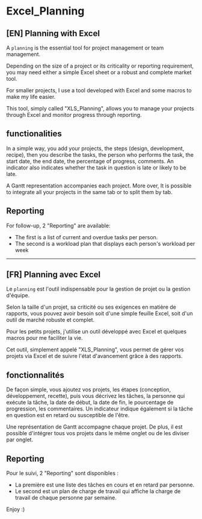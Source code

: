 Excel_Planning
==================

[EN] Planning with Excel 
-------------------------

A `planning` is the essential tool for project management or team management.

Depending on the size of a project or its criticality or reporting requirement, you may need either a simple Excel sheet or a robust and complete market tool. 

For smaller projects, I use a tool developed with Excel and some macros to make my life easier.

This tool, simply called "XLS_Planning", allows you to manage your projects through Excel and monitor progress through reporting.

functionalities 
---------------

In a simple way, you add your projects, the steps (design, development, recipe), then you describe the tasks, the person who performs the task, the start date, the end date, the percentage of progress, comments. An indicator also indicates whether the task in question is late or likely to be late.

A Gantt representation accompanies each project. 
More over, It is possible to integrate all your projects in the same tab or to split them by tab.

Reporting
---------
For follow-up, 2 "Reporting" are available: 
* The first is a list of current and overdue tasks per person.
* The second is a workload plan that displays each person's workload per week


***********************************************************


[FR] Planning avec Excel
------------------------------

Le `planning` est l'outil indispensable pour la gestion de projet ou la gestion d'équipe.

Selon la taille d'un projet, sa criticité ou ses exigences en matière de rapports, vous pouvez avoir besoin soit d'une simple feuille Excel, soit d'un outil de marché robuste et complet.

Pour les petits projets, j'utilise un outil développé avec Excel et quelques macros pour me faciliter la vie.

Cet outil, simplement appelé "XLS_Planning", vous permet de gérer vos projets via Excel et de suivre l'état d'avancement grâce à des rapports.

fonctionnalités
-----------------

De façon simple, vous ajoutez vos projets, les étapes (conception, développement, recette), puis vous décrivez les tâches, la personne qui exécute la tâche, la date de début, la date de fin, le pourcentage de progression, les commentaires. Un indicateur indique également si la tâche en question est en retard ou susceptible de l'être.

Une représentation de Gantt accompagne chaque projet. De plus, il est possible d'intégrer tous vos projets dans le même onglet ou de les diviser par onglet.

Reporting
--------------

Pour le suivi, 2 "Reporting" sont disponibles :

* La première est une liste des tâches en cours et en retard par personne.
* Le second est un plan de charge de travail qui affiche la charge de travail de chaque personne par semaine.

 
Enjoy :)
